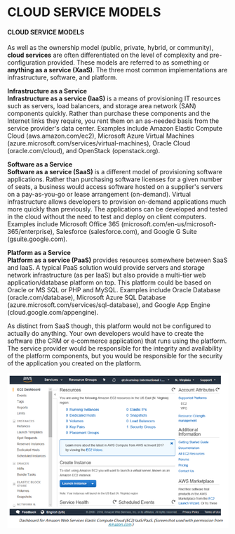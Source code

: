# CLOUD SERVICE MODELS

#### CLOUD SERVICE MODELS

As well as the ownership model (public, private, hybrid, or community), **cloud services** are often differentiated on the level of complexity and pre-configuration provided. These models are referred to as something or **anything as a service (XaaS)**. The three most common implementations are infrastructure, software, and platform.

**Infrastructure as a Service**  
**Infrastructure as a service (IaaS)** is a means of provisioning IT resources such as servers, load balancers, and storage area network (SAN) components quickly. Rather than purchase these components and the Internet links they require, you rent them on an as-needed basis from the service provider's data center. Examples include Amazon Elastic Compute Cloud (aws.amazon.com/ec2), Microsoft Azure Virtual Machines (azure.microsoft.com/services/virtual-machines), Oracle Cloud (oracle.com/cloud), and OpenStack (openstack.org).

**Software as a Service**  
**Software as a service (SaaS)** is a different model of provisioning software applications. Rather than purchasing software licenses for a given number of seats, a business would access software hosted on a supplier's servers on a pay-as-you-go or lease arrangement (on-demand). Virtual infrastructure allows developers to provision on-demand applications much more quickly than previously. The applications can be developed and tested in the cloud without the need to test and deploy on client computers. Examples include Microsoft Office 365 (microsoft.com/en-us/microsoft-365/enterprise), Salesforce (salesforce.com), and Google G Suite (gsuite.google.com).

**Platform as a Service**  
**Platform as a service (PaaS)** provides resources somewhere between SaaS and IaaS. A typical PaaS solution would provide servers and storage network infrastructure (as per IaaS) but also provide a multi-tier web application/database platform on top. This platform could be based on Oracle or MS SQL or PHP and MySQL. Examples include Oracle Database (oracle.com/database), Microsoft Azure SQL Database (azure.microsoft.com/services/sql-database), and Google App Engine (cloud.google.com/appengine).

As distinct from SaaS though, this platform would not be configured to actually do anything. Your own developers would have to create the software (the CRM or e‑commerce application) that runs using the platform. The service provider would be responsible for the integrity and availability of the platform components, but you would be responsible for the security of the application you created on the platform.

![](./img/aws.png)